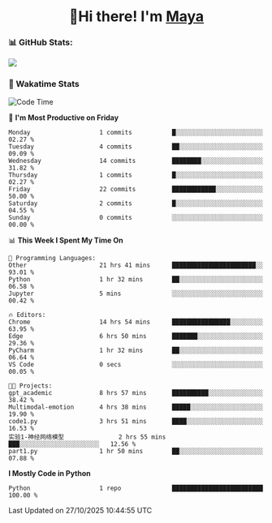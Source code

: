  <h1 align="center">👋Hi there! I'm <a href="https://liumyblog.cn">Maya</a></h1>

### 📊 GitHub Stats:
<p href="https://github.com/anuraghazra/github-readme-stats">
<img align="left" src="https://github-readme-stats.vercel.app/api?username=liumy-lay&show_icons=true&title_color=ffffff&icon_color=ffffff&text_color=ffffff&bg_color=D80835&hide_title=true" />
</p>
<br clear="left"/>

### 🚀 Wakatime Stats
<!--START_SECTION:waka-->
![Code Time](http://img.shields.io/badge/Code%20Time-253%20hrs%2014%20mins-blue)

📅 **I'm Most Productive on Friday** 

```text
Monday                   1 commits           █░░░░░░░░░░░░░░░░░░░░░░░░   02.27 % 
Tuesday                  4 commits           ██░░░░░░░░░░░░░░░░░░░░░░░   09.09 % 
Wednesday                14 commits          ████████░░░░░░░░░░░░░░░░░   31.82 % 
Thursday                 1 commits           █░░░░░░░░░░░░░░░░░░░░░░░░   02.27 % 
Friday                   22 commits          ████████████░░░░░░░░░░░░░   50.00 % 
Saturday                 2 commits           █░░░░░░░░░░░░░░░░░░░░░░░░   04.55 % 
Sunday                   0 commits           ░░░░░░░░░░░░░░░░░░░░░░░░░   00.00 % 
```


📊 **This Week I Spent My Time On** 

```text
💬 Programming Languages: 
Other                    21 hrs 41 mins      ███████████████████████░░   93.01 % 
Python                   1 hr 32 mins        ██░░░░░░░░░░░░░░░░░░░░░░░   06.58 % 
Jupyter                  5 mins              ░░░░░░░░░░░░░░░░░░░░░░░░░   00.42 % 

🔥 Editors: 
Chrome                   14 hrs 54 mins      ████████████████░░░░░░░░░   63.95 % 
Edge                     6 hrs 50 mins       ███████░░░░░░░░░░░░░░░░░░   29.36 % 
PyCharm                  1 hr 32 mins        ██░░░░░░░░░░░░░░░░░░░░░░░   06.64 % 
VS Code                  0 secs              ░░░░░░░░░░░░░░░░░░░░░░░░░   00.05 % 

🐱‍💻 Projects: 
gpt_academic             8 hrs 57 mins       ██████████░░░░░░░░░░░░░░░   38.42 % 
Multimodal-emotion       4 hrs 38 mins       █████░░░░░░░░░░░░░░░░░░░░   19.90 % 
code1.py                 3 hrs 51 mins       ████░░░░░░░░░░░░░░░░░░░░░   16.53 % 
实验1-神经网络模型               2 hrs 55 mins       ███░░░░░░░░░░░░░░░░░░░░░░   12.56 % 
part1.py                 1 hr 50 mins        ██░░░░░░░░░░░░░░░░░░░░░░░   07.88 % 
```

**I Mostly Code in Python** 

```text
Python                   1 repo              █████████████████████████   100.00 % 
```




 Last Updated on 27/10/2025 10:44:55 UTC
<!--END_SECTION:waka-->
